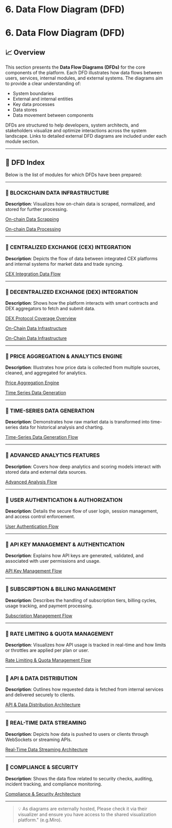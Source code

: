 # 6. Data Flow Diagram (DFD)

# 6. Data Flow Diagram (DFD)

## 📈 Overview

This section presents the **Data Flow Diagrams (DFDs)** for the core components of the platform. Each DFD illustrates how data flows between users, services, internal modules, and external systems. The diagrams aim to provide a clear understanding of:

- System boundaries
- External and internal entities
- Key data processes
- Data stores
- Data movement between components

DFDs are structured to help developers, system architects, and stakeholders visualize and optimize interactions across the system landscape. Links to detailed external DFD diagrams are included under each module section.

---

## 🔗 DFD Index

Below is the list of modules for which DFDs have been prepared:

---

### 🔹 BLOCKCHAIN DATA INFRASTRUCTURE

**Description**: Visualizes how on-chain data is scraped, normalized, and stored for further processing.

<a href="https://miro.com/app/board/uXjVJbMT7pg=/?moveToWidget=3458764635454190177&cot=14" target="_blank"> On-chain Data Scrapping </a>

<a href="https://miro.com/app/board/uXjVJbMT7pg=/?moveToWidget=3458764635458959932&cot=14" target="_blank"> On-chain Data Processing </a>

---

### 🔹 CENTRALIZED EXCHANGE (CEX) INTEGRATION

**Description**: Depicts the flow of data between integrated CEX platforms and internal systems for market data and trade syncing.

<a href="https://miro.com/app/board/uXjVJbMT7pg=/?moveToWidget=3458764635931036520&cot=14" target="_blank"> CEX Integration Data Flow </a>

---

### 🔹 DECENTRALIZED EXCHANGE (DEX) INTEGRATION

**Description**: Shows how the platform interacts with smart contracts and DEX aggregators to fetch and submit data.

<a href="https://miro.com/app/board/uXjVJbMT7pg=/?moveToWidget=3458764635929424258&cot=14" target="_blank"> DEX Protocol Coverage Overview </a>

<a href="https://miro.com/app/board/uXjVJbMT7pg=/?moveToWidget=3458764635928237147&cot=14" target="_blank"> On-Chain Data Infrastructure </a>

<a href="https://miro.com/app/board/uXjVJbMT7pg=/?moveToWidget=3458764635928237147&cot=14" target="_blank"> On-Chain Data Infrastructure </a>

---

### 🔹 PRICE AGGREGATION & ANALYTICS ENGINE

**Description**: Illustrates how price data is collected from multiple sources, cleaned, and aggregated for analytics.

<a href="https://miro.com/app/board/uXjVJbMT7pg=/?moveToWidget=3458764635970275686&cot=10" target="_blank"> Price Aggregation Engine </a>

<a href="https://miro.com/app/board/uXjVJbMT7pg=/?moveToWidget=3458764635928237147&cot=14" target="_blank"> Time Series Data Generation </a>

---

### 🔹 TIME-SERIES DATA GENERATION

**Description**: Demonstrates how raw market data is transformed into time-series data for historical analysis and charting.

<a href="https://miro.com/app/board/uXjVJbMT7pg=/?moveToWidget=3458764635957717472&cot=10" target="_blank"> Time-Series Data Generation Flow </a>

---

### 🔹 ADVANCED ANALYTICS FEATURES

**Description**: Covers how deep analytics and scoring models interact with stored data and external data sources.

<a href="https://miro.com/app/board/uXjVJbMT7pg=/?moveToWidget=3458764635970491038&cot=10" target="_blank"> Advanced Analysis Flow </a>

---

### 🔹 USER AUTHENTICATION & AUTHORIZATION

**Description**: Details the secure flow of user login, session management, and access control enforcement.

<a href="https://miro.com/app/board/uXjVJbMT7pg=/?moveToWidget=3458764635547799269&cot=14" target="_blank"> User Authentication Flow </a>

---

### 🔹 API KEY MANAGEMENT & AUTHENTICATION

**Description**: Explains how API keys are generated, validated, and associated with user permissions and usage.

<a href="https://miro.com/app/board/uXjVJbMT7pg=/?moveToWidget=3458764635973940032&cot=10" target="_blank"> API Key Management Flow </a>

---

### 🔹 SUBSCRIPTION & BILLING MANAGEMENT

**Description**: Describes the handling of subscription tiers, billing cycles, usage tracking, and payment processing.

<a href="https://miro.com/app/board/uXjVJbMT7pg=/?moveToWidget=3458764635538261089&cot=14" target="_blank"> Subscription Management Flow </a>

---

### 🔹 RATE LIMITING & QUOTA MANAGEMENT

**Description**: Visualizes how API usage is tracked in real-time and how limits or throttles are applied per plan or user.

<a href="https://miro.com/app/board/uXjVJbMT7pg=/?moveToWidget=3458764635539448293&cot=14" target="_blank"> Rate Limiting & Quota Management Flow </a>

---

### 🔹 API & DATA DISTRIBUTION

**Description**: Outlines how requested data is fetched from internal services and delivered securely to clients.

<a href="https://miro.com/app/board/uXjVJbMT7pg=/?moveToWidget=3458764635976081674&cot=10" target="_blank"> API & Data Distribution Architecture </a>

---

### 🔹 REAL-TIME DATA STREAMING

**Description**: Depicts how data is pushed to users or clients through WebSockets or streaming APIs.

<a href="https://miro.com/app/board/uXjVJbMT7pg=/?moveToWidget=3458764635545563119&cot=14" target="_blank"> Real-Time Data Streaming Architecture </a>

---

### 🔹 COMPLIANCE & SECURITY

**Description**: Shows the data flow related to security checks, auditing, incident tracking, and compliance monitoring.

<a href="https://miro.com/app/board/uXjVJbMT7pg=/?moveToWidget=3458764635547378485&cot=14" target="_blank"> Compliance & Security Architecture </a>

---

> 💡 As diagrams are externally hosted, Please check it via their visualizer and ensure you have access to the shared visualization platform." (e.g.Miro).
